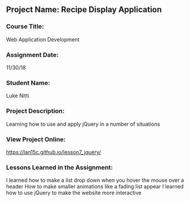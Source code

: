 ## Project Name:  Recipe Display Application

### Course Title:
Web Application Development

### Assignment Date:  
11/30/18

### Student Name:  
Luke Nitti

### Project Description:
Learning how to use and apply jQuery in a number of situations 

### View Project Online:
https://lan15c.github.io/lesson7_jquery/

### Lessons Learned in the Assignment:
I learned how to make a list drop down when you hover the mouse over a header
How to make smaller animations like a fading list appear
I learned how to use jQuery to make the website more interactive 

